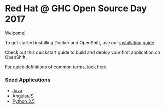 # Red Hat @ GHC Open Source Day 2017

Welcome!

To get started installing Docker and OpenShift, use our [installation guide](https://github.com/eleanordare/red-hat-osd-2017/blob/master/install.md).

Check out this [quickstart guide](https://github.com/eleanordare/red-hat-osd-2017/blob/master/deploy.md) to build and deploy your first application on OpenShift.

For quick definitions of common terms, [look here](https://github.com/eleanordare/red-hat-osd-2017/blob/master/terms.md).

### Seed Applications
* [Java](https://github.com/rynefagin/java-seed-ghc)
* [AngularJS](https://github.com/ematusov/ghc-angular-seed)
* [Python 3.5](https://github.com/eleanordare/flask-python-openshift)
